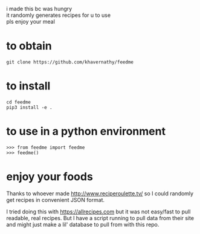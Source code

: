 i made this bc was hungry<br />
it randomly generates recipes for u to use<br />
pls enjoy your meal

# to obtain
`git clone https://github.com/khavernathy/feedme`

# to install
`cd feedme` <br />
`pip3 install -e .`


# to use in a python environment
`>>> from feedme import feedme` <br />
`>>> feedme()`

# enjoy your foods
Thanks to whoever made http://www.reciperoulette.tv/ so I could randomly get recipes in convenient JSON format.

I tried doing this with https://allrecipes.com but it was not easy/fast to pull readable, real recipes.
But I have a script running to pull data from their site and might just make a lil' database to pull from with this repo.

